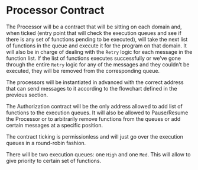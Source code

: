 # Processor Contract

The Processor will be a contract that will be sitting on each domain and, when ticked (entry point that will check the execution queues and see if there is any set of functions pending to be executed), will take the next list of functions in the queue and execute it for the program on that domain. It will also be in charge of dealing with the `Retry` logic for each message in the function list. If the list of functions executes successfully or we’ve gone through the entire `Retry` logic for any of the messages and they couldn’t be executed, they will be removed from the corresponding queue.

The processors will be instantiated in advanced with the correct address that can send messages to it according to the flowchart defined in the previous section.

The Authorization contract will be the only address allowed to add list of functions to the execution queues. It will also be allowed to Pause/Resume the Processor or to arbitrarily remove functions from the queues or add certain messages at a specific position.

The contract ticking is permissionless and will just go over the execution queues in a round-robin fashion.

There will be two execution queues: one `High` and one `Med`. This will allow to give priority to certain set of functions.
